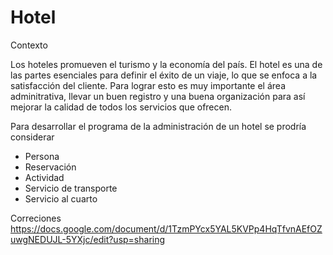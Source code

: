 # Hotel


Contexto

 Los hoteles promueven el turismo y la economía del país. El hotel es una de las partes esenciales para definir el éxito de un viaje, lo que se enfoca a la satisfacción del cliente. Para lograr esto es muy importante el área adminitrativa, llevar un buen registro y una buena organización para así mejorar la calidad de todos los servicios que ofrecen.
 
 
 Para desarrollar el programa de la administración de un hotel se prodría considerar 
 - Persona 
 - Reservación
 - Actividad
 - Servicio de transporte
 - Servicio al cuarto


Correciones
https://docs.google.com/document/d/1TzmPYcx5YAL5KVPp4HqTfvnAEfOZuwgNEDUJL-5YXjc/edit?usp=sharing
